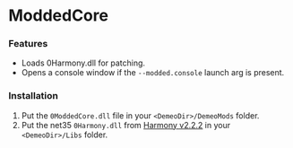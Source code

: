 ﻿# ModdedCore

### Features
 - Loads 0Harmony.dll for patching.
 - Opens a console window if the `--modded.console` launch arg is present.


### Installation
1. Put the `0ModdedCore.dll` file in your `<DemeoDir>/DemeoMods` folder.
2. Put the net35 `0Harmony.dll` from [Harmony v2.2.2](https://github.com/pardeike/Harmony/releases/tag/v2.2.2.0) in your `<DemeoDir>/Libs` folder.
